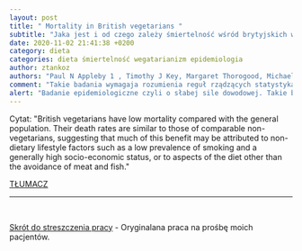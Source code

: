 ```yaml
---
layout: post
title: " Mortality in British vegetarians "
subtitle: "Jaka jest i od czego zależy śmiertelność wśród brytyjskich wegetarian"
date: 2020-11-02 21:41:38 +0200
category: dieta
categories: dieta śmiertelność wegatarianizm epidemiologia
author: ztankoz
authors: "Paul N Appleby 1 , Timothy J Key, Margaret Thorogood, Michael L Burr, Jim Mann"
comment: "Takie badania wymagaja rozumienia reguł rządzących statystyka oraz czynniki, które wpływaja silniej na wyniki niz to co badamy. Wegetarianie wypadaja lepiej niz ogólna populacja ale należy to przypisywać stylowi życia a nie samej diecie. Dowód? Proszę sprawdzić jakie wyniki dało podobne badanie w na populacji azjatyckiej. Podpowiedź - lustrzane"
alert: "Badanie epidemiologiczne czyli o słabej sile dowodowej. Takie badania opisują korelacje a nie przyczynowość"
---
```


Cytat: "British vegetarians have low mortality compared with the general population. Their death rates are similar to those of comparable non-vegetarians, suggesting that much of this benefit may be attributed to non-dietary lifestyle factors such as a low prevalence of smoking and a generally high socio-economic status, or to aspects of the diet other than the avoidance of meat and fish."

[TŁUMACZ](https://www.deepl.com/translator#en/pl/British%20vegetarians%20have%20low%20mortality%20compared%20with%20the%20general%20population.%20Their%20death%20rates%20are%20similar%20to%20those%20of%20comparable%20non-vegetarians%2C%20suggesting%20that%20much%20of%20this%20benefit%20may%20be%20attributed%20to%20non-dietary%20lifestyle%20factors%20such%20as%20a%20low%20prevalence%20of%20smoking%20and%20a%20generally%20high%20socio-economic%20status%2C%20or%20to%20aspects%20of%20the%20diet%20other%20than%20the%20avoidance%20of%20meat%20and%20fish)

<hr>
<br>

[Skrót do streszczenia pracy](https://pubmed.ncbi.nlm.nih.gov/12001975/) - Oryginalana praca na prośbę moich pacjentów.
